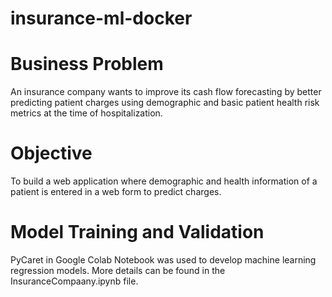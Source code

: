 # insurance-ml-docker

# Business Problem
An insurance company wants to improve its cash flow forecasting by better predicting patient charges using demographic and basic patient health risk metrics at the time of hospitalization.

# Objective
To build a web application where demographic and health information of a patient is entered in a web form to predict charges.

# Model Training and Validation
PyCaret in Google Colab Notebook was used to develop machine learning regression models. More details can be found in the InsuranceCompaany.ipynb file.

